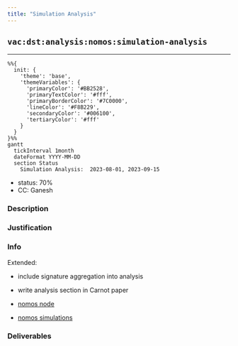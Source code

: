 ```yaml
---
title: "Simulation Analysis"
---
```

## `vac:dst:analysis:nomos:simulation-analysis`
---

```mermaid
%%{ 
  init: { 
    'theme': 'base', 
    'themeVariables': { 
      'primaryColor': '#BB2528', 
      'primaryTextColor': '#fff', 
      'primaryBorderColor': '#7C0000', 
      'lineColor': '#F8B229', 
      'secondaryColor': '#006100', 
      'tertiaryColor': '#fff' 
    } 
  } 
}%%
gantt
  tickInterval 1month
  dateFormat YYYY-MM-DD 
  section Status
    Simulation Analysis:  2023-08-01, 2023-09-15
```

- status: 70%
- CC: Ganesh

### Description


### Justification

### Info

Extended:
* include signature aggregation into analysis
* write analysis section in Carnot paper

* [nomos node](https://github.com/logos-co/nomos-node)
* [nomos simulations](https://github.com/logos-co/nomos-simulations)

### Deliverables



